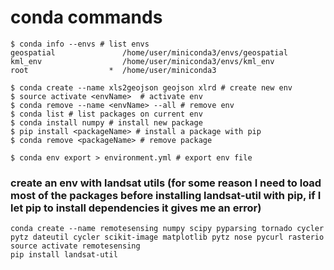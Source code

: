 # conda commands

```
$ conda info --envs # list envs
geospatial               /home/user/miniconda3/envs/geospatial
kml_env                  /home/user/miniconda3/envs/kml_env
root                  *  /home/user/miniconda3

$ conda create --name xls2geojson geojson xlrd # create new env
$ source activate <envName>  # activate env
$ conda remove --name <envName> --all # remove env
$ conda list # list packages on current env
$ conda install numpy # install new package
$ pip install <packageName> # install a package with pip
$ conda remove <packageName> # remove package

$ conda env export > environment.yml # export env file
```

### create an env with landsat utils (for some reason I need to load most of the packages before installing landsat-util with pip, if I let pip to install dependencies it gives me an error)

```
conda create --name remotesensing numpy scipy pyparsing tornado cycler pytz dateutil cycler scikit-image matplotlib pytz nose pycurl rasterio
source activate remotesensing
pip install landsat-util

```
